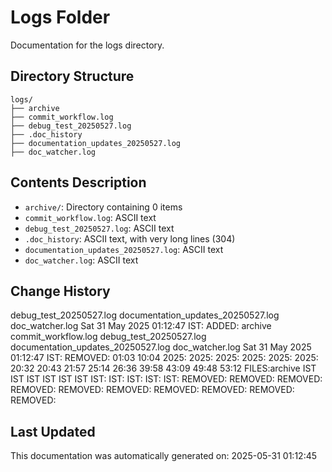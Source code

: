 <!-- filepath: /home/michaelnewham/Projects/create_python_project/logs/aboutthisfolder.md -->
# Logs Folder

Documentation for the logs directory.

## Directory Structure

```
logs/
├── archive
├── commit_workflow.log
├── debug_test_20250527.log
├── .doc_history
├── documentation_updates_20250527.log
├── doc_watcher.log
```

## Contents Description

- `archive/`: Directory containing 0 items
- `commit_workflow.log`: ASCII text
- `debug_test_20250527.log`: ASCII text
- `.doc_history`: ASCII text, with very long lines (304)
- `documentation_updates_20250527.log`: ASCII text
- `doc_watcher.log`: ASCII text

## Change History

debug_test_20250527.log
documentation_updates_20250527.log
doc_watcher.log
Sat 31 May 2025 01:12:47 IST: ADDED: archive commit_workflow.log debug_test_20250527.log documentation_updates_20250527.log doc_watcher.log 
Sat 31 May 2025 01:12:47 IST: REMOVED:           01:03 10:04 2025: 2025: 2025: 2025: 2025: 2025: 20:32 20:43 21:57 25:14 26:36 39:58 43:09 49:48 53:12 FILES:archive IST IST IST IST IST IST IST: IST: IST: IST: IST: REMOVED: REMOVED: REMOVED: REMOVED: REMOVED: REMOVED: REMOVED: REMOVED: REMOVED: REMOVED: 

## Last Updated

This documentation was automatically generated on: 2025-05-31 01:12:45
